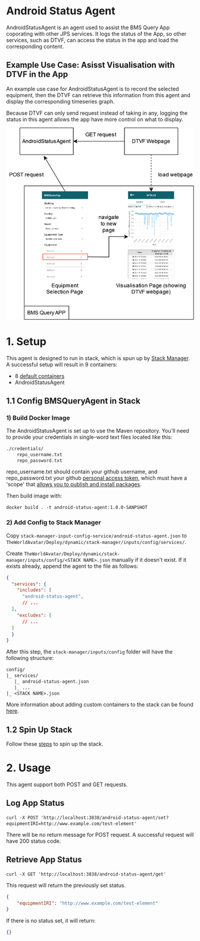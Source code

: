 # Android Status Agent
AndroidStatusAgent is an agent used to assist the BMS Query App coporating with other JPS services. It logs the status of the App, so other services, such as DTVF, can access the status in the app and load the corresponding content.

## Example Use Case: Asisst Visualisation with DTVF in the App
An example use case for AndroidStatusAgent is to record the selected equipment, then the DTVF can retrieve this information from this agent and display the corresponding timeseries graph.

Because DTVF can only send request instead of taking in any, logging the status in this agent allows the app have more control on what to display.

![AndroidStatusAgent in visualisation use case](./resources/usecase_assist_visualisation.png)

# 1. Setup
This agent is designed to run in stack, which is spun up by [Stack Manager](https://github.com/cambridge-cares/TheWorldAvatar/tree/main/Deploy/stacks/dynamic/stack-manager).
A successful setup will result in 9 containers:
- 8 [default containers](https://github.com/cambridge-cares/TheWorldAvatar/tree/main/Deploy/stacks/dynamic/stack-manager#spinning-up-a-stack)
- AndroidStatusAgent

## 1.1 Config BMSQueryAgent in Stack
### 1) Build Docker Image
[comment]: # (TODO: the image is supposed to be pushed to the registry)
The AndroidStatusAgent is set up to use the Maven repository. You'll need to provide your credentials in single-word text files located like this:
```
./credentials/
    repo_username.txt
    repo_password.txt
```
repo_username.txt should contain your github username, and repo_password.txt your github [personal access token](https://docs.github.com/en/github/authenticating-to-github/creating-a-personal-access-token),
which must have a 'scope' that [allows you to publish and install packages](https://docs.github.com/en/packages/working-with-a-github-packages-registry/working-with-the-apache-maven-registry#authenticating-to-github-packages).

Then build image with:
```
docker build . -t android-status-agent:1.0.0-SANPSHOT
```


### 2) Add Config to Stack Manager
Copy `stack-manager-input-config-service/android-status-agent.json` to `TheWorldAvatar/Deploy/dynamic/stack-manager/inputs/config/services/`.

Create `TheWorldAvatar/Deploy/dynamic/stack-manager/inputs/config/<STACK NAME>.json` manually if it doesn't exist. If it exists already, append the agent to the file as follows:
```json
{
  "services": {
    "includes": [
      "android-status-agent",
      // ...
  ],
    "excludes": [
      // ...
  ]
  }
}
```

After this step, the `stack-manager/inputs/config` folder will have the following structure:
```
config/
|_ services/
   |_ android-status-agent.json
   |_ ...
|_ <STACK NAME>.json
```

More information about adding custom containers to the stack can be found [here](https://github.com/cambridge-cares/TheWorldAvatar/tree/main/Deploy/stacks/dynamic/stack-manager#adding-custom-containers).

## 1.2 Spin Up Stack
Follow these [steps](https://github.com/cambridge-cares/TheWorldAvatar/tree/main/Deploy/stacks/dynamic/stack-manager#spinning-up-a-stack) to spin up the stack.

# 2. Usage
This agent support both POST and GET requests.
## Log App Status
```
curl -X POST 'http://localhost:3838/android-status-agent/set?equipmentIRI=http://www.example.com/test-element'
```

There will be no return message for POST request. A successful request will have 200 status code.

## Retrieve App Status
```
curl -X GET 'http://localhost:3838/android-status-agent/get'
```
This request will return the previously set status.
```json
{
    "equipmentIRI": "http://www.example.com/test-element"
}
```

If there is no status set, it will return:
```json
{}
```